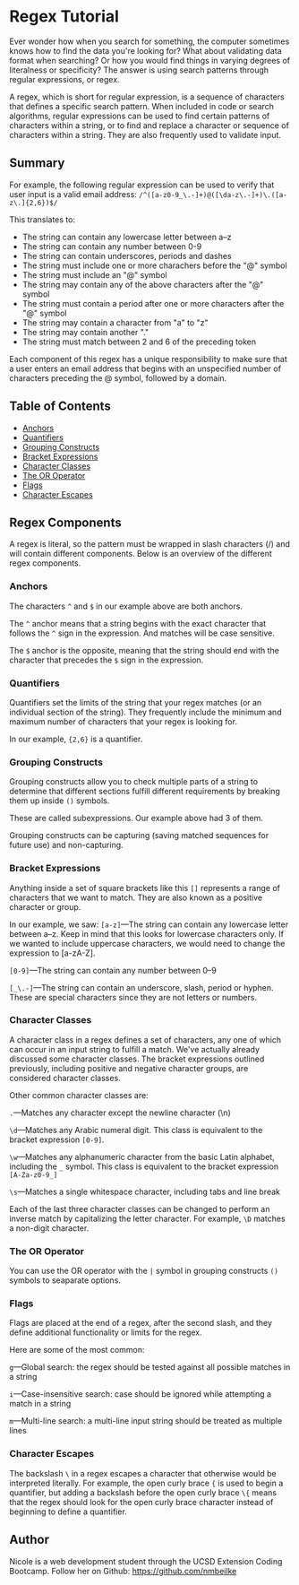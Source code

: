 # Regex Tutorial
Ever wonder how when you search for something, the computer sometimes knows how to find the data you're looking for? What about validating data format when searching? Or how you would find things in varying degrees of literalness or specificity? The answer is using search patterns through regular expressions, or regex.

A regex, which is short for regular expression, is a sequence of characters that defines a specific search pattern. When included in code or search algorithms, regular expressions can be used to find certain patterns of characters within a string, or to find and replace a character or sequence of characters within a string. They are also frequently used to validate input.
## Summary

For example, the following regular expression can be used to verify that user input is a valid email address:
`/^([a-z0-9_\.-]+)@([\da-z\.-]+)\.([a-z\.]{2,6})$/`

This translates to:
- The string can contain any lowercase letter between a–z
- The string can contain any number between 0-9
- The string can contain underscores, periods and dashes
- The string must include one or more charachers before the "@" symbol 
- The string must include an "@" symbol
- The string may contain any of the above characters after the "@" symbol
- The string must contain a period after one or more characters after the "@" symbol 
- The string may contain a character from "a" to "z"
- The string may contain another "."
- The string must match between 2 and 6 of the preceding token  


Each component of this regex has a unique responsibility to make sure that a user enters an email address that begins with an unspecified number of characters preceding the @ symbol, followed by a domain.
## Table of Contents

- [Anchors](#anchors)
- [Quantifiers](#quantifiers)
- [Grouping Constructs](#grouping-constructs)
- [Bracket Expressions](#bracket-expressions)
- [Character Classes](#character-classes)
- [The OR Operator](#the-or-operator)
- [Flags](#flags)
- [Character Escapes](#character-escapes)

## Regex Components
A regex is literal, so the pattern must be wrapped in slash characters (/) and will contain different components. Below is an overview of the different regex components.

### Anchors
The characters `^` and `$` in our example above are both anchors.

The `^` anchor means that a string begins with the exact character that follows the `^` sign in the expression. And matches will be case sensitive.

The `$` anchor is the opposite, meaning that the string should end with the character that precedes the `$` sign in the expression. 

### Quantifiers
Quantifiers set the limits of the string that your regex matches (or an individual section of the string). They frequently include the minimum and maximum number of characters that your regex is looking for.

In our example, `{2,6}` is a quantifier.
### Grouping Constructs
 Grouping constructs allow you to check multiple parts of a string to determine that different sections fulfill different requirements by breaking them up inside `()` symbols.

These are called subexpressions. Our example above had 3 of them.

Grouping constructs can be capturing (saving matched sequences for future use) and non-capturing.

### Bracket Expressions
Anything inside a set of square brackets like this `[]` represents a range of characters that we want to match. They are also known as a positive character or group.

In our example, we saw:
`[a-z]`—The string can contain any lowercase letter between a–z. Keep in mind that this looks for lowercase characters only. If we wanted to include uppercase characters, we would need to change the expression to [a-zA-Z].

`[0-9]`—The string can contain any number between 0–9

`[_\.-]`—The string can contain an underscore, slash, period or hyphen. These are special characters since they are not letters or numbers.
### Character Classes
A character class in a regex defines a set of characters, any one of which can occur in an input string to fulfill a match. We've actually already discussed some character classes. The bracket expressions outlined previously, including positive and negative character groups, are considered character classes.

Other common character classes are:

`.`—Matches any character except the newline character (\n)

`\d`—Matches any Arabic numeral digit. This class is equivalent to the bracket expression `[0-9]`.

`\w`—Matches any alphanumeric character from the basic Latin alphabet, including the `_` symbol. This class is equivalent to the bracket expression `[A-Za-z0-9_]`

`\s`—Matches a single whitespace character, including tabs and line break

Each of the last three character classes can be changed to perform an inverse match by capitalizing the letter character. For example, `\D` matches a non-digit character.


### The OR Operator
You can use the OR operator with the `|` symbol in grouping constructs `()` symbols to seaparate options.
### Flags
 Flags are placed at the end of a regex, after the second slash, and they define additional functionality or limits for the regex.

 Here are some of the most common:

`g`—Global search: the regex should be tested against all possible matches in a string

`i`—Case-insensitive search: case should be ignored while attempting a match in a string

`m`—Multi-line search: a multi-line input string should be treated as multiple lines
### Character Escapes
The backslash `\` in a regex escapes a character that otherwise would be interpreted literally. For example, the open curly brace `{` is used to begin a quantifier, but adding a backslash before the open curly brace `\{` means that the regex should look for the open curly brace character instead of beginning to define a quantifier.
## Author

Nicole is a web development student through the UCSD Extension Coding Bootcamp. Follow her on Github: https://github.com/nmbeilke
